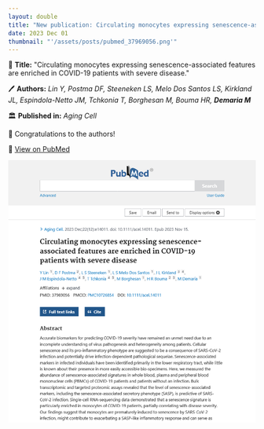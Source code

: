 ```yaml
---
layout: double
title: "New publication: Circulating monocytes expressing senescence-associated features are enriched in COVID-19 patients with severe disease"
date: 2023 Dec 01
thumbnail: "'/assets/posts/pubmed_37969056.png'"
---
```

📖 <strong>Title:</strong> "Circulating monocytes expressing senescence-associated features are enriched in COVID-19 patients with severe disease."  

🖊️ <strong>Authors:</strong> <em>Lin Y, Postma DF, Steeneken LS, Melo Dos Santos LS, Kirkland JL, Espindola-Netto JM, Tchkonia T, Borghesan M, Bouma HR, <strong>Demaria M</strong></em>  

🏛️ <strong>Published in:</strong> <em>Aging Cell</em>  

🎉 Congratulations to the authors!  

🔗 <a href="https://pubmed.ncbi.nlm.nih.gov/37969056/">View on PubMed</a>  

![Publication Image](/assets/posts/pubmed_37969056.png)
